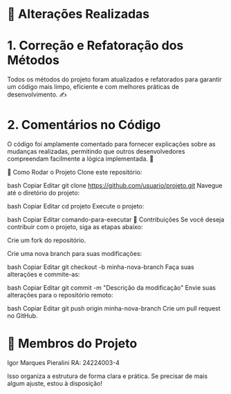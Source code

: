 # 🔨 Alterações Realizadas
# 1. Correção e Refatoração dos Métodos
Todos os métodos do projeto foram atualizados e refatorados para garantir um código mais limpo, eficiente e com melhores práticas de desenvolvimento. ✍️

# 2. Comentários no Código
O código foi amplamente comentado para fornecer explicações sobre as mudanças realizadas, permitindo que outros desenvolvedores compreendam facilmente a lógica implementada. 📝

🚀 Como Rodar o Projeto
Clone este repositório:

bash
Copiar
Editar
git clone https://github.com/usuario/projeto.git
Navegue até o diretório do projeto:

bash
Copiar
Editar
cd projeto
Execute o projeto:

bash
Copiar
Editar
comando-para-executar
🤝 Contribuições
Se você deseja contribuir com o projeto, siga as etapas abaixo:

Crie um fork do repositório.

Crie uma nova branch para suas modificações:

bash
Copiar
Editar
git checkout -b minha-nova-branch
Faça suas alterações e commite-as:

bash
Copiar
Editar
git commit -m "Descrição da modificação"
Envie suas alterações para o repositório remoto:

bash
Copiar
Editar
git push origin minha-nova-branch
Crie um pull request no GitHub.

# 👥 Membros do Projeto
Igor Marques Pieralini
RA: 24224003-4

Isso organiza a estrutura de forma clara e prática. Se precisar de mais algum ajuste, estou à disposição!
